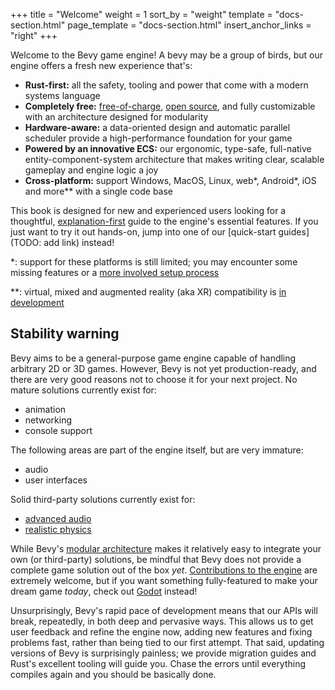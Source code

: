 +++
title = "Welcome"
weight = 1
sort_by = "weight"
template = "docs-section.html"
page_template = "docs-section.html"
insert_anchor_links = "right"
+++

Welcome to the Bevy game engine! A bevy may be a group of birds, but our engine offers a fresh new experience that's:

- **Rust-first:** all the safety, tooling and power that come with a modern systems language
- **Completely free:** [free-of-charge](https://github.com/sponsors/cart), [open source](https://github.com/bevyengine/bevy/blob/main/LICENSE), and fully customizable with an architecture designed for modularity
- **Hardware-aware:** a data-oriented design and automatic parallel scheduler provide a high-performance foundation for your game
- **Powered by an innovative ECS:** our ergonomic, type-safe, full-native entity-component-system architecture that makes writing clear, scalable gameplay and engine logic a joy
- **Cross-platform:** support Windows, MacOS, Linux, web*, Android*, iOS and more** with a single code base

This book is designed for new and experienced users looking for a thoughtful, [explanation-first](https://diataxis.fr/explanation/) guide to the engine's essential features.
If you just want to try it out hands-on, jump into one of our [quick-start guides](TODO: add link) instead!

*: support for these platforms is still limited; you may encounter some missing features or a [more involved setup process](https://bevy-cheatbook.github.io/platforms/wasm.html)

**: virtual, mixed and augmented reality (aka XR) compatibility is [in development](https://github.com/bevyengine/bevy/pull/2319)

## Stability warning

Bevy aims to be a general-purpose game engine capable of handling arbitrary 2D or 3D games.
However, Bevy is not yet production-ready, and there are very good reasons not to choose it for your next project.
No mature solutions currently exist for:

- animation
- networking
- console support

The following areas are part of the engine itself, but are very immature:

- audio
- user interfaces

Solid third-party solutions currently exist for:

- [advanced audio](https://crates.io/crates/bevy_kira_audio)
- [realistic physics](https://github.com/dimforge/bevy_rapier)

While Bevy's [modular architecture](plugins/_index.md) makes it relatively easy to integrate your own (or third-party) solutions, be mindful that Bevy does not provide a complete game solution out of the box *yet*.
[Contributions to the engine](https://github.com/bevyengine/bevy/) are extremely welcome, but if you want something fully-featured to make your dream game *today*, check out [Godot](https://godotengine.org/) instead!

Unsurprisingly, Bevy's rapid pace of development means that our APIs will break, repeatedly, in both deep and pervasive ways.
This allows us to get user feedback and refine the engine now, adding new features and fixing problems fast, rather than being tied to our first attempt.
That said, updating versions of Bevy is surprisingly painless; we provide migration guides and Rust's excellent tooling will guide you.
Chase the errors until everything compiles again and you should be basically done.
